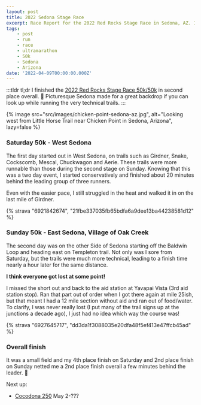 ```yaml
---
layout: post
title: 2022 Sedona Stage Race
excerpt: Race Report for the 2022 Red Rocks Stage Race in Sedona, AZ. I finished the 50k Saturday, 50k Sunday version second overall in a little over 11 hours total.
tags:
    - post
    - run
    - race
    - ultramarathon
    - 50k
    - Sedona
    - Arizona
date: '2022-04-09T00:00:00.000Z'
---
```

:::tldr
tl;dr I finished the [2022 Red Rocks Stage Race 50k/50k](http://www.trailrunningescapes.com/races2.html) in second place overall. :medal_sports: Picturesque Sedona made for a great backdrop if you can look up while running the very technical trails.
:::

{% image src="src/images/chicken-point-sedona-az.jpg", alt="Looking west from Little Horse Trail near Chicken Point in Sedona, Arizona", lazy=false %}

### Saturday 50k - West Sedona

The first day started out in West Sedona, on trails such as Girdner, Snake, Cockscomb, Mescal, Chuckwagon and Aerie. These trails were more runnable than those during the second stage on Sunday. Knowing that this was a two day event, I started conservatively and finished about 20 minutes behind the leading group of three runners. 

Even with the easier pace, I still struggled in the heat and walked it in on the last mile of Girdner.

{% strava "6921842674", "21fbe337035fb65bdfa6a9dee13ba44238581d12" %}

### Sunday 50k - East Sedona, Village of Oak Creek

The second day was on the other Side of Sedona starting off the Baldwin Loop and heading east on Templeton trail. Not only was I sore from Saturday, but the trails were much more technical, leading to a finish time nearly a hour later for the same distance.

**I think everyone got lost at some point!**

I missed the short out and back to the aid station at Yavapai Vista (3rd aid station stop). Ran that part out of order when I got there again at mile 25ish, but that meant I had a 12 mile section without aid and ran out of food/water. To clarify, I was never really lost (I put many of the trail signs up at the junctions a decade ago), I just had no idea which way the course was!

{% strava "6927645717", "dd3da1f3088035e20dfa48f5ef413e47ffcb45ad" %}

### Overall finish

It was a small field and my 4th place finish on Saturday and 2nd place finish on Sunday netted me a 2nd place finish overall a few minutes behind the leader. :2nd_place_medal:

Next up: 
- [Cocodona 250](http://cocodona.com/) May 2-???
